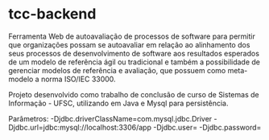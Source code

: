 # tcc-backend

Ferramenta Web de autoavaliação de processos de software para permitir que organizações possam se autoavaliar em relação ao alinhamento dos seus processos de desenvolvimento de software aos resultados esperados de um modelo de referência ágil ou tradicional e também a possibilidade de gerenciar modelos de referência e avaliação, que possuem como meta-modelo a norma ISO/IEC 33000.

Projeto desenvolvido como trabalho de conclusão de curso de Sistemas de Informação - UFSC, utilizando em Java e Mysql para persistência. 

Parâmetros:
-Djdbc.driverClassName=com.mysql.jdbc.Driver
-Djdbc.url=jdbc:mysql://localhost:3306/app
-Djdbc.user=
-Djdbc.password=
